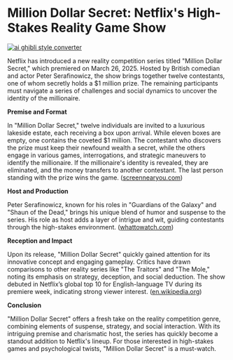 # Million Dollar Secret: Netflix's High-Stakes Reality Game Show

[![ai ghibli style converter](https://i.imgur.com/dwt8Y5G.gif)](https://witbeam.net/slzx)

Netflix has introduced a new reality competition series titled "Million Dollar Secret," which premiered on March 26, 2025. Hosted by British comedian and actor Peter Serafinowicz, the show brings together twelve contestants, one of whom secretly holds a $1 million prize. The remaining participants must navigate a series of challenges and social dynamics to uncover the identity of the millionaire.

**Premise and Format**

In "Million Dollar Secret," twelve individuals are invited to a luxurious lakeside estate, each receiving a box upon arrival. While eleven boxes are empty, one contains the coveted $1 million. The contestant who discovers the prize must keep their newfound wealth a secret, while the others engage in various games, interrogations, and strategic maneuvers to identify the millionaire. If the millionaire's identity is revealed, they are eliminated, and the money transfers to another contestant. The last person standing with the prize wins the game. ([screennearyou.com](https://www.screennearyou.com/news/netflix-unveils-million-dollar-secret-competition-hosted-by-peter-serafinowicz/?utm_source=openai))

**Host and Production**

Peter Serafinowicz, known for his roles in "Guardians of the Galaxy" and "Shaun of the Dead," brings his unique blend of humor and suspense to the series. His role as host adds a layer of intrigue and wit, guiding contestants through the high-stakes environment. ([whattowatch.com](https://www.whattowatch.com/news/peter-serafinowiczs-mad-career-just-gets-madder-as-he-fronts-netflixs-million-dollar-secret?utm_source=openai))

**Reception and Impact**

Upon its release, "Million Dollar Secret" quickly gained attention for its innovative concept and engaging gameplay. Critics have drawn comparisons to other reality series like "The Traitors" and "The Mole," noting its emphasis on strategy, deception, and social deduction. The show debuted in Netflix’s global top 10 for English-language TV during its premiere week, indicating strong viewer interest. ([en.wikipedia.org](https://en.wikipedia.org/wiki/Million_Dollar_Secret?utm_source=openai))

**Conclusion**

"Million Dollar Secret" offers a fresh take on the reality competition genre, combining elements of suspense, strategy, and social interaction. With its intriguing premise and charismatic host, the series has quickly become a standout addition to Netflix's lineup. For those interested in high-stakes games and psychological twists, "Million Dollar Secret" is a must-watch.
